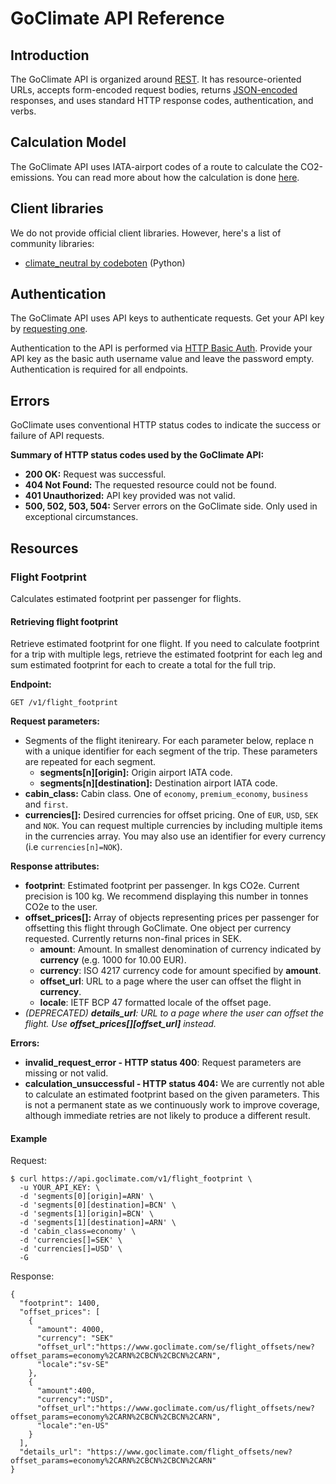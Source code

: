 # GoClimate API Reference

## Introduction

The GoClimate API is organized around [REST][rest]. It has
resource-oriented URLs, accepts form-encoded request bodies, returns
[JSON-encoded][json] responses, and uses standard HTTP response codes,
authentication, and verbs.

[rest]: https://developer.mozilla.org/en-US/docs/Glossary/REST
[json]: http://www.json.org/

## Calculation Model

The GoClimate API uses IATA-airport codes of a route to calculate the 
CO2-emissions. You can read more about how the 
calculation is done [here][pdf].

[pdf]: https://www.goclimate.com/blog/wp-content/uploads/2019/04/Calculations-in-GoClimateNeutral-Flight-Footprint-API.pdf

## Client libraries

We do not provide official client libraries. However, here's a list of
community libraries:

- [climate_neutral by codeboten](https://github.com/codeboten/climate_neutral) (Python)

## Authentication

The GoClimate API uses API keys to authenticate requests. Get your API
key by [requesting one][request].

Authentication to the API is performed via [HTTP Basic Auth][basic-auth].
Provide your API key as the basic auth username value and leave the password
empty. Authentication is required for all endpoints.

[request]: ./api_keys
[basic-auth]: https://developer.mozilla.org/en-US/docs/Web/HTTP/Authentication

## Errors

GoClimate uses conventional HTTP status codes to indicate the success or
failure of API requests.

**Summary of HTTP status codes used by the GoClimate API:**

- **200 OK:** Request was successful.
- **404 Not Found:** The requested resource could not be found.
- **401 Unauthorized:** API key provided was not valid.
- **500, 502, 503, 504:** Server errors on the GoClimate side. Only used
  in exceptional circumstances.

## Resources

### Flight Footprint

Calculates estimated footprint per passenger for flights.

#### Retrieving flight footprint

Retrieve estimated footprint for one flight. If you need to calculate footprint
for a trip with multiple legs, retrieve the estimated footprint for each leg
and sum estimated footprint for each to create a total for the full trip.

**Endpoint:**

`GET /v1/flight_footprint`

**Request parameters:**

- Segments of the flight itenireary. For each parameter below, replace n with a unique identifier for each segment of the trip. These parameters are repeated for each segment.
  - **segments[n][origin]:** Origin airport IATA code.
  - **segments[n][destination]:** Destination airport IATA code.
- **cabin_class:** Cabin class. One of `economy`, `premium_economy`, `business`
  and `first`.
- **currencies[]:** Desired currencies for offset pricing. One of `EUR`, `USD`, `SEK` and `NOK`. You can request multiple currencies by including multiple items in the currencies array. You may also use an identifier for every currency (i.e `currencies[n]=NOK`).

**Response attributes:**

- **footprint**: Estimated footprint per passenger. In kgs CO2e.  Current
  precision is 100 kg. We recommend displaying this number in tonnes CO2e to the
  user.
- **offset_prices[]:** Array of objects representing prices per passenger for
  offsetting this flight through GoClimate. One object per currency
  requested.
  Currently returns non-final prices in SEK.
  - **amount**: Amount. In smallest denomination of currency indicated by
    **currency** (e.g. 1000 for 10.00 EUR).
  - **currency**: ISO 4217 currency code for amount specified by **amount**.
  - **offset\_url**: URL to a page where the user can offset the flight in **currency**.
  - **locale**: IETF BCP 47 formatted locale of the offset page.
- _(DEPRECATED) **details\_url**: URL to a page where the user can offset the flight. Use **offset\_prices[][offset\_url]** instead._

**Errors:**

- **invalid\_request\_error - HTTP status 400**: Request parameters are missing
  or not valid.
- **calculation_unsuccessful - HTTP status 404:** We are currently not able to
  calculate an estimated footprint based on the given parameters. This is not a
  permanent state as we continuously work to improve coverage, although
  immediate retries are not likely to produce a different result.

#### Example

Request:

    $ curl https://api.goclimate.com/v1/flight_footprint \
      -u YOUR_API_KEY: \
      -d 'segments[0][origin]=ARN' \
      -d 'segments[0][destination]=BCN' \
      -d 'segments[1][origin]=BCN' \
      -d 'segments[1][destination]=ARN' \
      -d 'cabin_class=economy' \
      -d 'currencies[]=SEK' \
      -d 'currencies[]=USD' \
      -G

Response:

    {
      "footprint": 1400,
      "offset_prices": [
        {
          "amount": 4000,
          "currency": "SEK"
          "offset_url":"https://www.goclimate.com/se/flight_offsets/new?offset_params=economy%2CARN%2CBCN%2CBCN%2CARN",
          "locale":"sv-SE"
        },
        {
          "amount":400,
          "currency":"USD",
          "offset_url":"https://www.goclimate.com/us/flight_offsets/new?offset_params=economy%2CARN%2CBCN%2CBCN%2CARN",
          "locale":"en-US"
        }
      ],
      "details_url": "https://www.goclimate.com/flight_offsets/new?offset_params=economy%2CARN%2CBCN%2CBCN%2CARN"
    }

